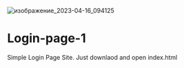 ![изображение_2023-04-16_094125](https://user-images.githubusercontent.com/125531436/232267095-a5b518e7-91fc-4e3e-988e-28482cd133ef.png)
# Login-page-1
Simple Login Page Site.
Just downlaod and open index.html
